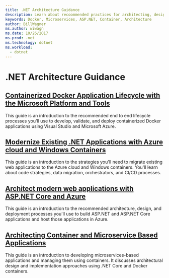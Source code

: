 ```yaml
---
title: .NET Architecture Guidance
description: Learn about recoommended practices for architecting, designing and building .NET software.
keywords: Docker, Microservices, ASP.NET, Container, Architecture
author: BillWagner
ms.author: wiwagn
ms.date: 10/26/2017
ms.prod: .net
ms.technology: dotnet
ms.workload: 
  - dotnet
---
```

# .NET Architecture Guidance

## [Containerized Docker Application Lifecycle with the Microsoft Platform and Tools](./containerized-lifecycle-architecture/index.md)

This guide is an introduction to the recommended end to end lifecycle processes you'll use to develop, validate, and deploy containerized Docker applications using Visual Studio and Microsoft Azure.

## [Modernize Existing .NET Applications with Azure cloud and Windows Containers](./modernize-with-azure-and-containers/index.md)

This guide is an introduction to the strategies you'll need to migrate existing web applications to the Azure cloud and Windows containers. You'll learn about code strategies, data migration, orchestrators, and CI/CD processes.

## [Architect modern web applications with ASP.NET Core and Azure](modern-web-apps-azure-architecture/index.md)

This guide is an introduction to the recommended architecture, design, and deployment processes you'll use to build ASP.NET and ASP.NET Core applications and host those applications in Azure.

## [Architecting Container and Microservice Based Applications](microservices-architecture/index.md)

This guide is an introduction to developing microservices-based applications and managing them using containers. It discusses architectural design and implementation approaches using .NET Core and Docker containers. 
